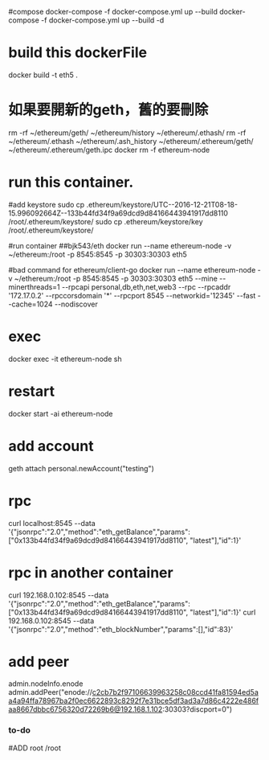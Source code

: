 #compose 
docker-compose -f docker-compose.yml up --build
docker-compose -f docker-compose.yml up --build -d


# build this dockerFile
docker build -t eth5 .

# 如果要開新的geth，舊的要刪除
rm -rf ~/ethereum/geth/ ~/ethereum/history ~/ethereum/.ethash/
rm -rf ~/ethereum/.ethash ~/ethereum/.ash_history  ~/ethereum/.ethereum/geth/ ~/ethereum/.ethereum/geth.ipc
docker rm -f ethereum-node
# run this container.

#add keystore
sudo cp  .ethereum/keystore/UTC--2016-12-21T08-18-15.996092664Z--133b44fd34f9a69dcd9d84166443941917dd8110 /root/.ethereum/keystore/
sudo cp  .ethereum/keystore/key /root/.ethereum/keystore/



#run container
##bjk543/eth
docker run --name ethereum-node -v ~/ethereum:/root    -p 8545:8545 -p 30303:30303    eth5

#bad command for ethereum/client-go
docker run --name ethereum-node -v ~/ethereum:/root    -p 8545:8545 -p 30303:30303    eth5  --mine --minerthreads=1 --rpcapi personal,db,eth,net,web3 --rpc --rpcaddr '172.17.0.2' --rpccorsdomain '*' --rpcport 8545 --networkid='12345' --fast --cache=1024 --nodiscover

# exec
docker exec -it ethereum-node sh

# restart
docker start -ai ethereum-node

# add account 
geth attach
personal.newAccount("testing")

# rpc
curl localhost:8545 --data '{"jsonrpc":"2.0","method":"eth_getBalance","params":["0x133b44fd34f9a69dcd9d84166443941917dd8110", "latest"],"id":1}'
# rpc in another container
curl 192.168.0.102:8545 --data '{"jsonrpc":"2.0","method":"eth_getBalance","params":["0x133b44fd34f9a69dcd9d84166443941917dd8110", "latest"],"id":1}'
curl 192.168.0.102:8545 --data '{"jsonrpc":"2.0","method":"eth_blockNumber","params":[],"id":83}'


# add peer
admin.nodeInfo.enode
admin.addPeer("enode://c2cb7b2f97106639963258c08ccd41fa81594ed5aa4a94ffa78967ba2f0ec6622893c8292f7e31bce5df3ad3a7d86c4222e486faa8667dbbc6756320d72269b6@192.168.1.102:30303?discport=0")

### to-do
#ADD root /root
